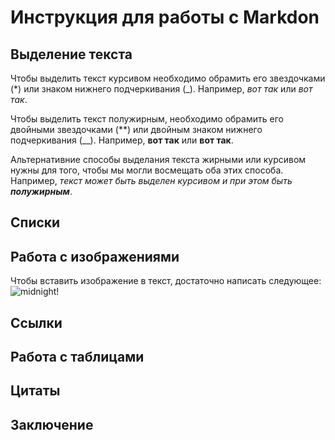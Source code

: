 # Инструкция для работы с Markdon

## Выделение текста

Чтобы выделить текст курсивом необходимо  обрамить его звездочками (*) или знаком нижнего подчеркивания (_). Например, *вот так* или _вот так_. 

Чтобы выделить текст полужирным, необходимо обрамить его двойными звездочками (**) или двойным знаком нижнего подчеркивания (__). Например, **вот так** или __вот так__.

Альтернативние способы выделания текста жирными или курсивом нужны для того, чтобы мы могли восмещать оба этих способа. Например, _текст может быть выделен курсивом и при этом быть **полужирным**_.

## Списки 

## Работа с изображениями 

Чтобы вставить изображение в текст, достаточно написать следующее: 
![midnight!](/Night-clouds-moon-wallpaper.jpg)

## Ссылки

## Работа с таблицами

## Цитаты 

## Заключение 